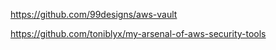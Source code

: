 https://github.com/99designs/aws-vault

https://github.com/toniblyx/my-arsenal-of-aws-security-tools
